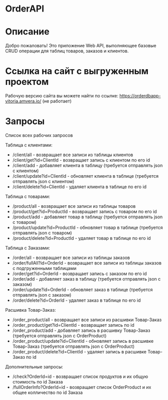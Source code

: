 # OrderAPI
# Описание
Добро пожаловать! Это приложение Web API, выполняющее базовые CRUD операции для таблиц товаров, заказов и клиентов.
# Ссылка на сайт с выгруженным проектом
Рабочую версию сайта вы можете найти по ссылке: https://orderdbapp-vitoria.amvera.io/ (не работает)
# Запросы
Список всех рабочих запросов 

Таблица с клиентами:
   * /client/all                   - возвращает все записи из таблицы клиентов
   * /client/get?id=ClientId       - возвращает запись с клиентом по его id
   * /client/add                   - добавляет клиента в таблицу (требуется отправлять json с клиентом)
   * /client/update?id=ClientId    - обновляет клиента в таблице (требуется отправлять json с клиентом)
   * /client/delete?id=ClientId    - удаляет клиента в таблице по его id 
     

Таблица с товарами:
   * /product/all                   - возвращает все записи из таблицы товаров
   * /product/get?id=ProductId      - возвращает запись с товаром по его id
   * /product/add                   - добавляет товар в таблицу (требуется отправлять json с товаром)
   * /product/update?id=ProductId   - обновляет товар в таблице (требуется отправлять json с товаром)
   * /product/delete?id=ProductId   - удаляет товар в таблице по его id 
     

Таблица с Заказами:
   * /order/all                   - возвращает все записи из таблицы заказов
   * /order/fullAll?id=OrderId    - возвращает все записи из таблицы заказов с подгруженными таблицами
   * /order/get?id=OrderId        - возвращает запись с заказом по его id
   * /order/add                   - добавляет заказ в таблицу (требуется отправлять json с заказом)
   * /order/update?id=OrderId     - обновляет заказ в таблице (требуется отправлять json с заказом)
   * /order/delete?id=OrderId     - удаляет заказ в таблице по его id 
    

Расшивка Товар-Заказ:
   * /order_product/all                   - возвращает все записи из расшивки Товар-Заказ
   * /order_product/get?id=ClientId       - возвращает запись по id
   * /order_product/add                   - добавляет запись в расшивку Товар-Заказ (требуется отправлять json с OrderProduct)
   * /order_product/update?id=ClientId    - обновляет запись в расшивке Товар-Заказ (требуется отправлять json с OrderProduct)
   * /order_product/delete?id=ClientId    - удаляет запись в расшивке Товар-Заказ по id 
    

Дополнительные запросы:
   * /check?OrderId=id              - возвращает список продуктов и их общую стоимость по id Заказа
   * /fullOrderInfo?OrderId=id      - возвращает список OrderProduct и их общее колличество по id Заказа
